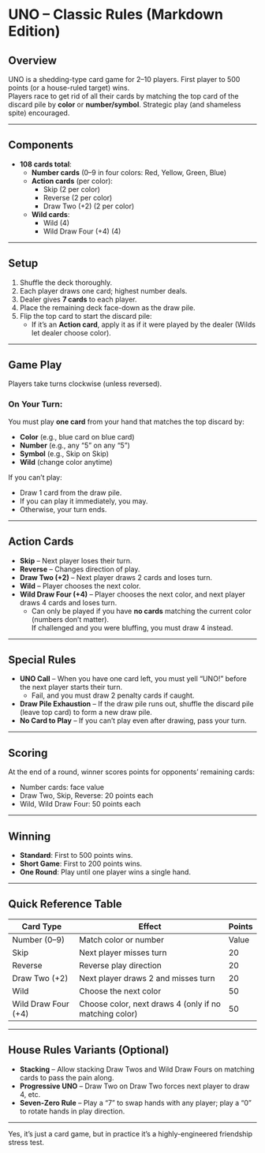 # UNO – Classic Rules (Markdown Edition)

## Overview
UNO is a shedding-type card game for 2–10 players. First player to 500 points (or a house-ruled target) wins.  
Players race to get rid of all their cards by matching the top card of the discard pile by **color** or **number/symbol**. Strategic play (and shameless spite) encouraged.

---

## Components
- **108 cards total**:
  - **Number cards** (0–9 in four colors: Red, Yellow, Green, Blue)
  - **Action cards** (per color):
    - Skip (2 per color)
    - Reverse (2 per color)
    - Draw Two (+2) (2 per color)
  - **Wild cards**:
    - Wild (4)
    - Wild Draw Four (+4) (4)

---

## Setup
1. Shuffle the deck thoroughly.
2. Each player draws one card; highest number deals.
3. Dealer gives **7 cards** to each player.
4. Place the remaining deck face-down as the draw pile.
5. Flip the top card to start the discard pile:
   - If it’s an **Action card**, apply it as if it were played by the dealer (Wilds let dealer choose color).

---

## Game Play
Players take turns clockwise (unless reversed).

### On Your Turn:
You must play **one card** from your hand that matches the top discard by:
- **Color** (e.g., blue card on blue card)
- **Number** (e.g., any “5” on any “5”)
- **Symbol** (e.g., Skip on Skip)
- **Wild** (change color anytime)

If you can’t play:
- Draw 1 card from the draw pile.
- If you can play it immediately, you may.
- Otherwise, your turn ends.

---

## Action Cards
- **Skip** – Next player loses their turn.
- **Reverse** – Changes direction of play.
- **Draw Two (+2)** – Next player draws 2 cards and loses turn.
- **Wild** – Player chooses the next color.
- **Wild Draw Four (+4)** – Player chooses the next color, and next player draws 4 cards and loses turn.
  - Can only be played if you have **no cards** matching the current color (numbers don’t matter).  
    If challenged and you were bluffing, you must draw 4 instead.

---

## Special Rules
- **UNO Call** – When you have one card left, you must yell “UNO!” before the next player starts their turn.
  - Fail, and you must draw 2 penalty cards if caught.
- **Draw Pile Exhaustion** – If the draw pile runs out, shuffle the discard pile (leave top card) to form a new draw pile.
- **No Card to Play** – If you can’t play even after drawing, pass your turn.

---

## Scoring
At the end of a round, winner scores points for opponents’ remaining cards:
- Number cards: face value
- Draw Two, Skip, Reverse: 20 points each
- Wild, Wild Draw Four: 50 points each

---

## Winning
- **Standard**: First to 500 points wins.
- **Short Game**: First to 200 points wins.
- **One Round**: Play until one player wins a single hand.

---

## Quick Reference Table

| Card Type         | Effect                                                      | Points |
|------------------|--------------------------------------------------------------|--------|
| Number (0–9)      | Match color or number                                        | Value  |
| Skip              | Next player misses turn                                      | 20     |
| Reverse           | Reverse play direction                                       | 20     |
| Draw Two (+2)     | Next player draws 2 and misses turn                          | 20     |
| Wild              | Choose the next color                                        | 50     |
| Wild Draw Four (+4)| Choose color, next draws 4 (only if no matching color)       | 50     |

---

## House Rules Variants (Optional)
- **Stacking** – Allow stacking Draw Twos and Wild Draw Fours on matching cards to pass the pain along.
- **Progressive UNO** – Draw Two on Draw Two forces next player to draw 4, etc.
- **Seven-Zero Rule** – Play a “7” to swap hands with any player; play a “0” to rotate hands in play direction.

---

Yes, it’s just a card game, but in practice it’s a highly-engineered friendship stress test.
